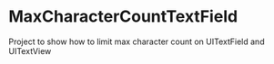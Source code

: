 # MaxCharacterCountTextField
Project to show how to limit max character count on UITextField and UITextView
